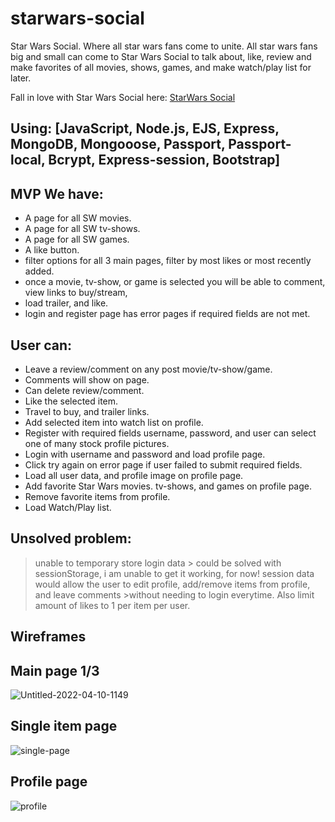 # starwars-social
Star Wars Social. Where all star wars fans come to unite. All star wars fans big and small can come to Star Wars Social to talk about, like, review and make favorites of all movies, shows, games, and make watch/play list for later.

Fall in love with Star Wars Social here: [StarWars Social](https://starwars-social.herokuapp.com/movies)

## Using: [JavaScript, Node.js, EJS, Express, MongoDB, Mongooose, Passport, Passport-local, Bcrypt, Express-session, Bootstrap]

## MVP We have:
- A page for all SW movies. 
- A page for all SW tv-shows. 
- A page for all SW games. 
- A like button. 
- filter options for all 3 main pages, filter by most likes or most recently added.
- once a movie, tv-show, or game is selected you will be able to comment, view links to buy/stream,
- load trailer, and like.
- login and register page has error pages if required fields are not met.

## User can:
- Leave a review/comment on any post movie/tv-show/game. 
- Comments will show on page.
- Can delete review/comment.
- Like the selected item.
- Travel to buy, and trailer links.
- Add selected item into watch list on profile.
- Register with required fields username, password, and user can select one of many stock profile pictures.
- Login with username and password and load profile page.
- Click try again on error page if user failed to submit required fields.
- Load all user data, and profile image on profile page.
- Add favorite Star Wars movies. tv-shows, and games on profile page.
- Remove favorite items from profile.
- Load Watch/Play list.



## Unsolved problem:
>unable to temporary store login data
    >    could be solved with sessionStorage, i am unable to get it working, for now!
   > session data would allow the user to edit profile, add/remove items from profile, and leave comments >without needing to login everytime. Also limit amount of likes to 1 per item per user. 



## Wireframes

## Main page 1/3
![Untitled-2022-04-10-1149](https://media.git.generalassemb.ly/user/41045/files/5b981c80-b8f0-11ec-8823-66e2e89cf58b)

## Single item page
![single-page](https://media.git.generalassemb.ly/user/41045/files/6652b180-b8f0-11ec-9485-1c7bc691afe4)

## Profile page
![profile](https://media.git.generalassemb.ly/user/41045/files/694da200-b8f0-11ec-9e9e-b1812b82d80c)

